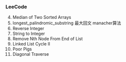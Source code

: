 ### LeeCode 
4. Median of Two Sorted Arrays
6. longest_palindromic_substring  最大回文 manacher算法
7. Reverse Integer
8. String to Integer
19. Remove Nth Node From End of List
142. Linked List Cycle II
458. Poor Pigs
498. Diagonal Traverse